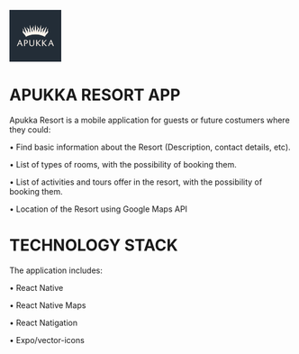 ![alt text](https://github.com/marcosjanini/ApukkaResortApp/blob/master/assets/logo.jpg?raw=true)

# APUKKA RESORT APP

Apukka Resort is a mobile application for guests or future costumers where they could:

  •	Find basic information about the Resort (Description, contact details, etc).

  •	List of types of rooms, with the possibility of booking them.

  •	List of activities and tours offer in the resort, with the possibility of booking them.

  •	Location of the Resort using Google Maps API

# TECHNOLOGY STACK

The application includes:

  •	React Native

  •	React Native Maps
  
  •	React Natigation

  •	Expo/vector-icons

